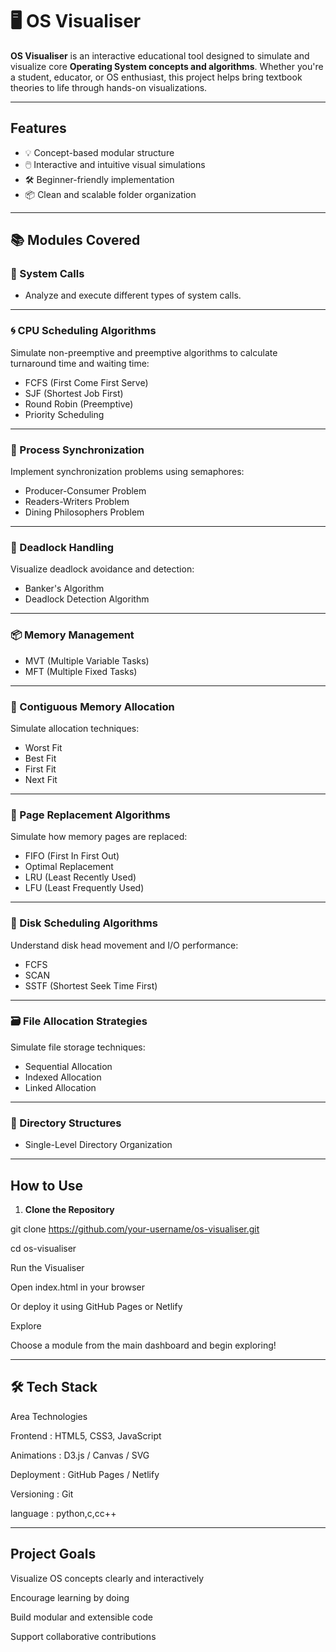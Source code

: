 # 🖥️ OS Visualiser

**OS Visualiser** is an interactive educational tool designed to simulate and visualize core **Operating System concepts and algorithms**. Whether you're a student, educator, or OS enthusiast, this project helps bring textbook theories to life through hands-on visualizations.

---

##  Features

- 💡 Concept-based modular structure
- 🖱️ Interactive and intuitive visual simulations
- 🛠️ Beginner-friendly implementation
- 📦 Clean and scalable folder organization

---

## 📚 Modules Covered

### 🔧 System Calls
- Analyze and execute different types of system calls.

---

### 🌀 CPU Scheduling Algorithms
Simulate non-preemptive and preemptive algorithms to calculate turnaround time and waiting time:
- FCFS (First Come First Serve)
- SJF (Shortest Job First)
- Round Robin (Preemptive)
- Priority Scheduling

---

### 🤝 Process Synchronization
Implement synchronization problems using semaphores:
- Producer-Consumer Problem
- Readers-Writers Problem
- Dining Philosophers Problem

---

### 🔐 Deadlock Handling
Visualize deadlock avoidance and detection:
- Banker's Algorithm
- Deadlock Detection Algorithm

---

### 📦 Memory Management
- MVT (Multiple Variable Tasks)
- MFT (Multiple Fixed Tasks)

---

### 📏 Contiguous Memory Allocation
Simulate allocation techniques:
- Worst Fit
- Best Fit
- First Fit
- Next Fit

---

### 🧠 Page Replacement Algorithms
Simulate how memory pages are replaced:
- FIFO (First In First Out)
- Optimal Replacement
- LRU (Least Recently Used)
- LFU (Least Frequently Used)

---

### 💽 Disk Scheduling Algorithms
Understand disk head movement and I/O performance:
- FCFS
- SCAN
- SSTF (Shortest Seek Time First)

---

### 🗃️ File Allocation Strategies
Simulate file storage techniques:
- Sequential Allocation
- Indexed Allocation
- Linked Allocation

---

### 📁 Directory Structures
- Single-Level Directory Organization

---

##  How to Use

1. **Clone the Repository**

git clone https://github.com/your-username/os-visualiser.git


cd os-visualiser


Run the Visualiser

Open index.html in your browser


Or deploy it using GitHub Pages or Netlify


Explore


Choose a module from the main dashboard and begin exploring!

---

## 🛠️ Tech Stack
Area	Technologies

Frontend	 :   HTML5, CSS3, JavaScript

Animations  :	  D3.js / Canvas / SVG

Deployment  :	GitHub Pages / Netlify

Versioning	:  Git

language  :  python,c,cc++



---


## Project Goals


Visualize OS concepts clearly and interactively

Encourage learning by doing

Build modular and extensible code

Support collaborative contributions
